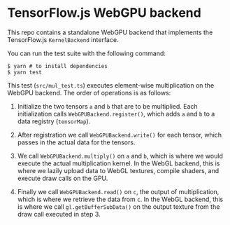 # TensorFlow.js WebGPU backend

This repo contains a standalone WebGPU backend that implements the TensorFlow.js `KernelBackend` interface.

You can run the test suite with the following command:

    $ yarn # to install dependencies
    $ yarn test

This test (`src/mul_test.ts`) executes element-wise multiplication on the WebGPU backend. The order of operations is as follows:

1. Initialize the two tensors `a` and `b` that are to be multiplied. Each initialization calls `WebGPUBackend.register()`, which adds `a` and `b` to a data registry (`tensorMap`).

2. After registration we call `WebGPUBackend.write()` for each tensor, which passes in the actual data for the tensors.

3. We call `WebGPUBackend.multiply()` on `a` and `b`, which is where we would execute the actual multiplication kernel. In the WebGL backend, this is where we lazily upload data to WebGL textures, compile shaders, and execute draw calls on the GPU.

4. Finally we call `WebGPUBackend.read()` on `c`, the output of multiplication, which is where we retrieve the data from `c`. In the WebGL backend, this is where we call `gl.getBufferSubData()` on the output texture from the draw call executed in step 3.
